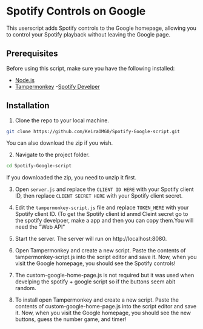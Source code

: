 # Spotify Controls on Google

This userscript adds Spotify controls to the Google homepage, allowing you to control your Spotify playback without leaving the Google page.

## Prerequisites

Before using this script, make sure you have the following installed:

- [Node.js](https://nodejs.org/)
- [Tampermonkey](https://www.tampermonkey.net/)
-[Spotify Develper](https://developer.spotify.com/dashboard)

## Installation

1. Clone the repo to your local machine.
```bash
git clone https://github.com/KeiraOMG0/Spotify-Google-script.git
```
You can also download the zip if you wish.

2. Navigate to the project folder.
```bash
cd Spotify-Google-script
```
If you downloaded the zip, you need to unzip it first.

3. Open `server.js` and replace the `CLIENT ID HERE` with your Spotify client ID, then replace `CLIENT SECRET HERE` with your Spotify client secret.

4. Edit the `tampermonkey-script.js` file and replace `TOKEN_HERE` with your Spotify client ID. (To get the Spotify client id anmd Cleint secret go to the spotify develpoer, make a app and then you can copy them.You will need the "Web API"

5. Start the server. The server will run on http://localhost:8080.

6. Open Tampermonkey and create a new script. Paste the contents of tampermonkey-script.js into the script editor and save it. Now, when you visit the Google homepage, you should see the Spotify controls!

7. The custom-google-home-page.js is not required but it was used when develping the spotify + google script so if the buttons seem abit random.

8. To install open Tampermonkey and create a new script. Paste the contents of custom-google-home-page.js into the script editor and save it. Now, when you visit the Google homepage, you should see the new buttons, guess the number game, and timer!

